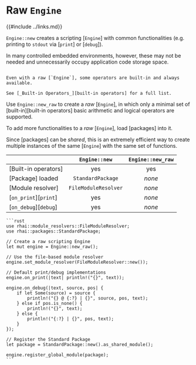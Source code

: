 Raw `Engine`
============

{{#include ../links.md}}

`Engine::new` creates a scripting [`Engine`] with common functionalities (e.g. printing to `stdout`
via [`print`] or [`debug`]).

In many controlled embedded environments, however, these may not be needed and unnecessarily occupy
application code storage space.

```admonish info.side.wide "Built-in operators"

Even with a raw [`Engine`], some operators are built-in and always available.

See [_Built-in Operators_][built-in operators] for a full list.
```

Use `Engine::new_raw` to create a _raw_ [`Engine`], in which only a minimal set of
[built-in][built-in operators] basic arithmetic and logical operators are supported.

To add more functionalities to a _raw_ [`Engine`], load [packages] into it.

Since [packages] can be _shared_, this is an extremely efficient way to create multiple instances of
the same [`Engine`] with the same set of functions.

|                       |    `Engine::new`     | `Engine::new_raw` |
| --------------------- | :------------------: | :---------------: |
| [Built-in operators]  |         yes          |        yes        |
| [Package] loaded      |  `StandardPackage`   |      _none_       |
| [Module resolver]     | `FileModuleResolver` |      _none_       |
| [`on_print`][`print`] |         yes          |      _none_       |
| [`on_debug`][`debug`] |         yes          |      _none_       |


~~~admonish example "`Engine::new` is equivalent to..."
```rust
use rhai::module_resolvers::FileModuleResolver;
use rhai::packages::StandardPackage;

// Create a raw scripting Engine
let mut engine = Engine::new_raw();

// Use the file-based module resolver
engine.set_module_resolver(FileModuleResolver::new());

// Default print/debug implementations
engine.on_print(|text| println!("{}", text));

engine.on_debug(|text, source, pos| {
    if let Some(source) = source {
        println!("{} @ {:?} | {}", source, pos, text);
    } else if pos.is_none() {
        println!("{}", text);
    } else {
        println!("{:?} | {}", pos, text);
    }
});

// Register the Standard Package
let package = StandardPackage::new().as_shared_module();

engine.register_global_module(package);
```
~~~
